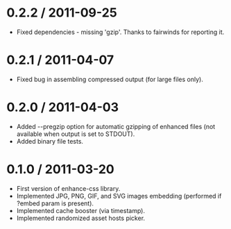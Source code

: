 0.2.2 / 2011-09-25
==================

  * Fixed dependencies - missing 'gzip'. Thanks to fairwinds for reporting it.

0.2.1 / 2011-04-07
==================

  * Fixed bug in assembling compressed output (for large files only).

0.2.0 / 2011-04-03
==================

  * Added --pregzip option for automatic gzipping of enhanced files (not available when output is set to STDOUT). 
  * Added binary file tests.

0.1.0 / 2011-03-20
==================

  * First version of enhance-css library.
  * Implemented JPG, PNG, GIF, and SVG images embedding (performed if ?embed param is present).
  * Implemented cache booster (via timestamp).
  * Implemented randomized asset hosts picker.